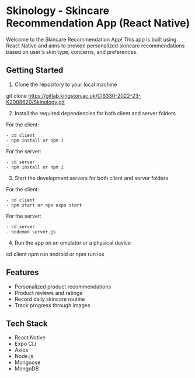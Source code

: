 # Skinology - Skincare Recommendation App (React Native)

Welcome to the Skincare Recommendation App! This app is built using React Native and aims to provide personalized skincare recommendations based on user's skin type, concerns, and preferences.

## Getting Started

1. Clone the repository to your local machine

git clone https://gitlab.kingston.ac.uk/CI6330-2022-23-K2008620/Skinology.git

2. Install the required dependencies for both client and server folders

For the client:

    - cd client
    - npm install or npm i

For the server:

    - cd server
    - npm install or npm i

3. Start the development servers for both client and server folders

For the client:

    - cd client
    - npm start or npx expo start

For the server:

    - cd server
    - nodemon server.js

4. Run the app on an emulator or a physical device

cd client
npm run android or npm run ios

## Features

- Personalized product recommendations
- Product reviews and ratings
- Record daily skincare routine
- Track progress through images

## Tech Stack

- React Native
- Expo CLI
- Axios
- Node.js
- Mongoose
- MongoDB
